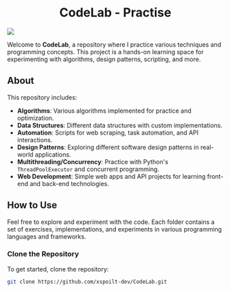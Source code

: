 <h1 align="center">
  CodeLab - Practise
</h1>
<img align="centre" src="https://github.com/xspoilt-dev/Peaky-Hub/blob/main/Leonardo_Phoenix_Create_a_visually_striking_digital_image_feat_2.jpg?raw=true">



Welcome to **CodeLab**, a repository where I practice various techniques and programming concepts. This project is a hands-on learning space for experimenting with algorithms, design patterns, scripting, and more.

## About

This repository includes:

- **Algorithms**: Various algorithms implemented for practice and optimization.
- **Data Structures**: Different data structures with custom implementations.
- **Automation**: Scripts for web scraping, task automation, and API interactions.
- **Design Patterns**: Exploring different software design patterns in real-world applications.
- **Multithreading/Concurrency**: Practice with Python's `ThreadPoolExecutor` and concurrent programming.
- **Web Development**: Simple web apps and API projects for learning front-end and back-end technologies.

## How to Use

Feel free to explore and experiment with the code. Each folder contains a set of exercises, implementations, and experiments in various programming languages and frameworks.

### Clone the Repository

To get started, clone the repository:

```bash
git clone https://github.com/xspoilt-dev/CodeLab.git

